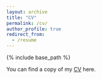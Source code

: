 ```yaml
---
layout: archive
title: "CV"
permalink: /cv/
author_profile: true
redirect_from:
  - /resume
---
```


{% include base_path %}

You can find a copy of my [CV](https://www.dropbox.com/s/f2ojwupmoy0n3rf/HYWang_CV_en.pdf) here.
